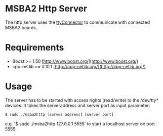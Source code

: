 MSBA2 Http Server
================

The http server uses the [ttyConnector](https://github.com/BytesGalore/MyMsbA2Tools/tree/master/ttyConnector) to communicate with connected MSBA2 boards.

Requirements
============
* Boost >= 1.50			[http://www.boost.org/](http://www.boost.org/)
* cpp-netlib >= 0.10.1	[http://cpp-netlib.org/](http://cpp-netlib.org/)

Usage
=====
The server has to be started with access rights (read/write) to the /dev/tty* devices.
It takes the serveraddress and server port as input parameter:

	$ sudo ./msba2http [server address] [server port]

e.g.
'$ sudo ./msba2http 127.0.0.1 5555'
to start a localhost server on port 5555
